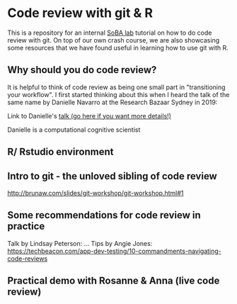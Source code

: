 # Code review with git & R
This is a repository for an internal [SoBA lab](https://www.soba-lab.com/) tutorial on how to do code review with git. On top of our own crash course, we are also showcasing some resources that we have found useful in learning how to use git with R.  

## Why should you do code review?
It is helpful to think of code review as being one small part in "transitioning your workflow". I first started thinking about this when I heard the talk of the same name by Danielle Navarro at the Research Bazaar Sydney in 2019:  

Link to Danielle's [talk (go here if you want more details!)](https://slides.com/djnavarro/workflow#/)  

Danielle is a computational cognitive scientist 
## R/ Rstudio environment


## Intro to git - the unloved sibling of code review
http://brunaw.com/slides/git-workshop/git-workshop.html#1

## Some recommendations for code review in practice
Talk by Lindsay Peterson: ...
Tips by Angie Jones: https://techbeacon.com/app-dev-testing/10-commandments-navigating-code-reviews

## Practical demo with Rosanne & Anna (live code review)




